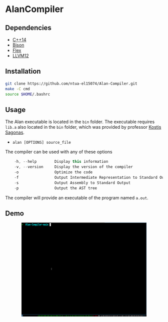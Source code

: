 # AlanCompiler

## Dependencies
* [C++14](https://www.cplusplus.com/)
* [Bison](https://www.gnu.org/software/bison/)
* [Flex](https://en.wikipedia.org/wiki/Flex_(lexical_analyser_generator))
* [LLVM12](https://llvm.org/)

## Installation 
```bash 
git clone https://github.com/ntua-el15074/Alan-Compiler.git
make -C cmd
source $HOME/.bashrc
```

## Usage 
The Alan executable is located in the ```bin``` folder.
The executable requires ```lib.a``` also located in the ```bin``` folder, 
which was provided by professor [Kostis Sagonas](https://github.com/kostis).

* ```alan [OPTIONS] source_file```

The compiler can be used with any of these options
```c++
    -h, --help        Display this information
    -v, --version     Display the version of the compiler
    -o                Optimize the code
    -f                Output Intermediate Representation to Standard Output
    -s                Output Assembly to Standard Output
    -p                Output the AST tree 
```

The compiler will provide an executable of the program named ```a.out```.

## Demo 
<div align="center">
    <img src="./assets/hello.gif" width="400" height="300" />
</div>

